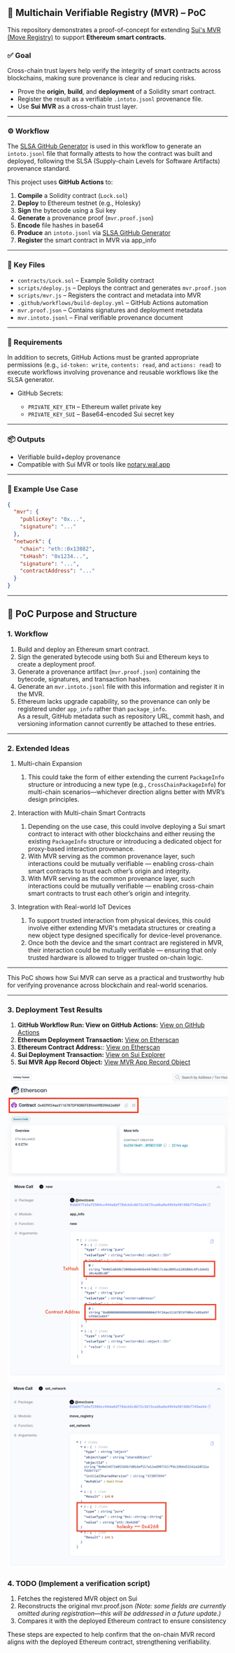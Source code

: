 ## 🧚 Multichain Verifiable Registry (MVR) – PoC

This repository demonstrates a proof-of-concept for extending [Sui's MVR (Move Registry)](https://github.com/MystenLabs/mvr) to support **Ethereum smart contracts**.

### ✅ Goal

Cross-chain trust layers help verify the integrity of smart contracts across blockchains, making sure provenance is clear and reducing risks.

* Prove the **origin**, **build**, and **deployment** of a Solidity smart contract.
* Register the result as a verifiable `.intoto.jsonl` provenance file.
* Use **Sui MVR** as a cross-chain trust layer.

---

### ⚙️ Workflow

The [SLSA GitHub Generator](https://github.com/slsa-framework/slsa-github-generator) is used in this workflow to generate an `intoto.jsonl` file that formally attests to how the contract was built and deployed, following the SLSA (Supply-chain Levels for Software Artifacts) provenance standard.

This project uses **GitHub Actions** to:

1. **Compile** a Solidity contract (`Lock.sol`)
2. **Deploy** to Ethereum testnet (e.g., Holesky)
3. **Sign** the bytecode using a Sui key
4. **Generate** a provenance proof (`mvr.proof.json`)
5. **Encode** file hashes in base64
6. **Produce** an `intoto.jsonl` via [SLSA GitHub Generator](https://github.com/slsa-framework/slsa-github-generator)
7. **Register** the smart contract in MVR via app\_info

---

### 📁 Key Files

* `contracts/Lock.sol` – Example Solidity contract
* `scripts/deploy.js` – Deploys the contract and generates `mvr.proof.json`
* `scripts/mvr.js` – Registers the contract and metadata into MVR
* `.github/workflows/build-deploy.yml` – GitHub Actions automation
* `mvr.proof.json` – Contains signatures and deployment metadata
* `mvr.intoto.jsonl` – Final verifiable provenance document

---

### 🔐 Requirements

In addition to secrets, GitHub Actions must be granted appropriate permissions (e.g., `id-token: write`, `contents: read`, and `actions: read`) to execute workflows involving provenance and reusable workflows like the SLSA generator.

* GitHub Secrets:

  * `PRIVATE_KEY_ETH` – Ethereum wallet private key
  * `PRIVATE_KEY_SUI` – Base64-encoded Sui secret key

---

### 📦 Outputs

* Verifiable build+deploy provenance
* Compatible with Sui MVR or tools like [notary.wal.app](https://notary.wal.app)

---

### 🦪 Example Use Case

```json
{
  "mvr": {
    "publicKey": "0x...",
    "signature": "..."
  },
  "network": {
    "chain": "eth::0x13882",
    "txHash": "0x1234...",
    "signature": "...",
    "contractAddress": "..."
  }
}
```

---

## 🚀 PoC Purpose and Structure

### 1. Workflow

  1. Build and deploy an Ethereum smart contract.
  1. Sign the generated bytecode using both Sui and Ethereum keys to create a deployment proof.
  1. Generate a provenance artifact (`mvr.proof.json`) containing the bytecode, signatures, and transaction hashes.
  1. Generate an `mvr.intoto.jsonl` file with this information and register it in the MVR.
  1. Ethereum lacks upgrade capability, so the provenance can only be registered under `app_info` rather than `package_info`.  
   As a result, GitHub metadata such as repository URL, commit hash, and versioning information cannot currently be attached to these entries.

---

### 2. Extended Ideas

  1. Multi-chain Expansion

      1. This could take the form of either extending the current `PackageInfo` structure or introducing a new type (e.g., `CrossChainPackageInfo`) for multi-chain scenarios—whichever direction aligns better with MVR’s design principles.

  1. Interaction with Multi-chain Smart Contracts

      1. Depending on the use case, this could involve deploying a Sui smart contract to interact with other blockchains and either reusing the existing `PackageInfo` structure or introducing a dedicated object for proxy-based interaction provenance.
      1. With MVR serving as the common provenance layer, such interactions could be mutually verifiable — enabling cross-chain smart contracts to trust each other’s origin and integrity.
      1. With MVR serving as the common provenance layer, such interactions could be mutually verifiable — enabling cross-chain smart contracts to trust each other’s origin and integrity.

  1. Integration with Real-world IoT Devices

      1. To support trusted interaction from physical devices, this could involve either extending MVR's metadata structures or creating a new object type designed specifically for device-level provenance.
      1. Once both the device and the smart contract are registered in MVR, their interaction could be mutually verifiable — ensuring that only trusted hardware is allowed to trigger trusted on-chain logic.

---

This PoC shows how Sui MVR can serve as a practical and trustworthy hub for verifying provenance across blockchain and real-world scenarios.

---

### 3. Deployment Test Results

  1. **GitHub Workflow Run: View on GitHub Actions:** [View on GitHub Actions](https://github.com/zktx-io/multichain-mvr-poc/actions/runs/15723947452)
  1. **Ethereum Deployment Transaction:** [View on Etherscan](https://holesky.etherscan.io/tx/0x0d3a0dd673048eeb444be94760657cdac0095a128180dc4fcdde4130c4a885d0)
  1. **Ethereum Contract Address:**: [View on Etherscan](https://holesky.etherscan.io/address/0x4df9f24ae3116787df90befe89a69fb39662e86f)
  1. **Sui Deployment Transaction:** [View on Sui Explorer](https://suiscan.xyz/mainnet/tx/6quYPRJdgrJvbKj98P5UeYffrMvv7JpBJyPvHN6Pouf4)
  1. **Sui MVR App Record Object:** [View MVR App Record Object](https://suiscan.xyz/mainnet/object/0xd6693e672db5230f064d16cb4306ca4102c5adcf5856327b0fe5d838b025a76f/fields)

![pic0](images/pic0.png)
![pic1](images/pic1.png)
![pic2](images/pic2.png)


### 4. TODO (Implement a verification script)
  
  1. Fetches the registered MVR object on Sui
  1. Reconstructs the original mvr.proof.json  *(Note: some fields are currently omitted during registration—this will be addressed in a future update.)*  
  1. Compares it with the deployed Ethereum contract to ensure consistency

  These steps are expected to help confirm that the on-chain MVR record aligns with the deployed Ethereum contract, strengthening verifiability.
